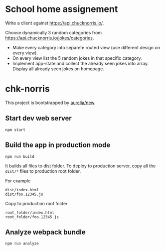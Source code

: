 # School home assignement

Write a client against https://api.chucknorris.io/.

Choose dynamically 3 random categories from https://api.chucknorris.io/jokes/categories.

* Make every category into separete routed view (use different design on every view).
* On every view list the 5 random jokes in that specific category.
* Implement app-state and collect the already seen jokes into array. Display all already seen jokes on homepage.


# chk-norris

This project is bootstrapped by [aurelia/new](https://github.com/aurelia/new).

## Start dev web server

    npm start

## Build the app in production mode

    npm run build

It builds all files to dist folder. To deploy to production server, copy all the `dist/*` files to production root folder.

For example
```
dist/index.html
dist/foo.12345.js
```
Copy to production root folder
```
root_folder/index.html
root_folder/foo.12345.js
```


## Analyze webpack bundle

    npm run analyze
